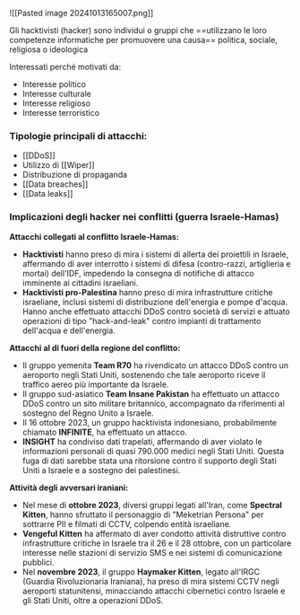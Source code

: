 ![[Pasted image 20241013165007.png]]

Gli hacktivisti (hacker) sono individui o gruppi che ==utilizzano le loro competenze informatiche per promuovere una causa== politica, sociale, religiosa o ideologica

Interessati perché motivati da:
- Interesse politico
- Interesse culturale
- Interesse religioso
- Interesse terroristico

### Tipologie principali di attacchi:
- [[DDoS]]
- Utilizzo di [[Wiper]]
- Distribuzione di propaganda
- [[Data breaches]]
- [[Data leaks]]

### Implicazioni degli hacker nei conflitti (guerra Israele-Hamas)

**Attacchi collegati al conflitto Israele-Hamas:**
- **Hacktivisti** hanno preso di mira i sistemi di allerta dei proiettili in Israele, affermando di aver interrotto i sistemi di difesa (contro-razzi, artiglieria e mortai) dell'IDF, impedendo la consegna di notifiche di attacco imminente ai cittadini israeliani.
- **Hacktivisti pro-Palestina** hanno preso di mira infrastrutture critiche israeliane, inclusi sistemi di distribuzione dell'energia e pompe d'acqua. Hanno anche effettuato attacchi DDoS contro società di servizi e attuato operazioni di tipo "hack-and-leak" contro impianti di trattamento dell'acqua e dell'energia.

 **Attacchi al di fuori della regione del conflitto:**
- Il gruppo yemenita **Team R70** ha rivendicato un attacco DDoS contro un aeroporto negli Stati Uniti, sostenendo che tale aeroporto riceve il traffico aereo più importante da Israele.
- Il gruppo sud-asiatico **Team Insane Pakistan** ha effettuato un attacco DDoS contro un sito militare britannico, accompagnato da riferimenti al sostegno del Regno Unito a Israele.
- Il 16 ottobre 2023, un gruppo hacktivista indonesiano, probabilmente chiamato **INFINITE**, ha effettuato un attacco.
- **INSIGHT** ha condiviso dati trapelati, affermando di aver violato le informazioni personali di quasi 790.000 medici negli Stati Uniti. Questa fuga di dati sarebbe stata una ritorsione contro il supporto degli Stati Uniti a Israele e a sostegno dei palestinesi.

**Attività degli avversari iraniani:**
- Nel mese di **ottobre 2023**, diversi gruppi legati all'Iran, come **Spectral Kitten**, hanno sfruttato il personaggio di "Meketrian Persona" per sottrarre PII e filmati di CCTV, colpendo entità israeliane.
- **Vengeful Kitten** ha affermato di aver condotto attività distruttive contro infrastrutture critiche in Israele tra il 26 e il 28 ottobre, con un particolare interesse nelle stazioni di servizio SMS e nei sistemi di comunicazione pubblici.
- Nel **novembre 2023**, il gruppo **Haymaker Kitten**, legato all'IRGC (Guardia Rivoluzionaria Iraniana), ha preso di mira sistemi CCTV negli aeroporti statunitensi, minacciando attacchi cibernetici contro Israele e gli Stati Uniti, oltre a operazioni DDoS.